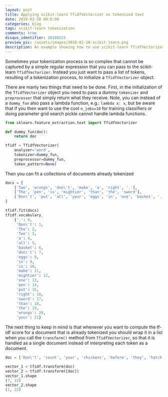 ```yaml
---
layout: post
title: Applying scikit-learn TfidfVectorizer on tokenized text
date: 2018-02-28 00:0:00
categories: blog
tags: scikit-learn tokenization
comments: true
disqus_identifier: 20180223
preview_pic: /assets/images/2018-02-28-scikit-learn.png
description: An example showing how to use scikit-learn TfidfVectorizer class on text which is already tokenized, i.e., in a list of tokens.
---
```


Sometimes your tokenization process is so complex that cannot be captured by a simple regular expression that you can pass to the scikit-learn `TfidfVectorizer`. Instead you just want to pass a list of tokens, resulting of a tokenization process, to initialize a `TfidfVectorizer` object.

There are manly two things that need to be done. First, in the initialization of the `TfidfVectorizer` object you need to pass a dummy `tokenizer` and `preprocessor` that simply return what they receive. Note, you can instead of a `dummy_fun` also pass a lambda function, e.g.: `lambda x: x`, but be aware that if you then want to use the cool `n_jobs=10` for training classifiers or doing parameter grid search pickle cannot handle lambda functions.

```python
from sklearn.feature_extraction.text import TfidfVectorizer

def dummy_fun(doc):
    return doc

tfidf = TfidfVectorizer(
    analyzer='word',
    tokenizer=dummy_fun,
    preprocessor=dummy_fun,
    token_pattern=None)  
```

Then you can fit a collections of documents already tokenized

```python
docs = [
    ['Two', 'wrongs', 'don\'t', 'make', 'a', 'right', '.'],
    ['The', 'pen', 'is', 'mightier', 'than', 'the', 'sword'],
    ['Don\'t', 'put', 'all', 'your', 'eggs', 'in', 'one', 'basket', '.']
]
```

```python
tfidf.fit(docs)
tfidf.vocabulary_
    {'.': 0,
     'Don\'t': 1,
     'The': 2,
     'Two': 3,
     'a': 4,
     'all': 5,
     'basket': 6,
     'don\'t': 7,
     'eggs': 8,
     'in': 9,
     'is': 10,
     'make': 11,
     'mightier': 12,
     'one': 13,
     'pen': 14,
     'put': 15,
     'right': 16,
     'sword': 17,
     'than': 18,
     'the': 19,
     'wrongs': 20,
     'your': 21}
```

The next thing to keep in mind is that whenever you want to compute the tf-idf score for a document that is already tokenized you should wrap it in a list when you call the `transform()` method from `TfidfVectorizer`, so that it is handled as a single document instead of interpreting each token as a document.

```python
doc = ['Don\'t', 'count', 'your', 'chickens', 'before', 'they', 'hatch']
```

```python
vector_1 = tfidf.transform(doc)
vector_2 = tfidf.transform([doc])
vector_1.shape
(7, 22)
vector_2.shape
(1, 22)
```